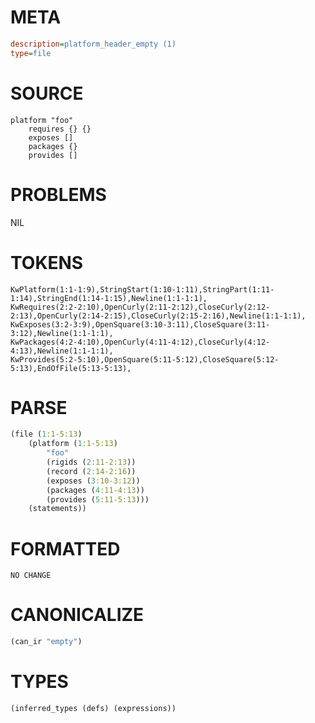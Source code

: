 # META
~~~ini
description=platform_header_empty (1)
type=file
~~~
# SOURCE
~~~roc
platform "foo"
	requires {} {}
	exposes []
	packages {}
	provides []
~~~
# PROBLEMS
NIL
# TOKENS
~~~zig
KwPlatform(1:1-1:9),StringStart(1:10-1:11),StringPart(1:11-1:14),StringEnd(1:14-1:15),Newline(1:1-1:1),
KwRequires(2:2-2:10),OpenCurly(2:11-2:12),CloseCurly(2:12-2:13),OpenCurly(2:14-2:15),CloseCurly(2:15-2:16),Newline(1:1-1:1),
KwExposes(3:2-3:9),OpenSquare(3:10-3:11),CloseSquare(3:11-3:12),Newline(1:1-1:1),
KwPackages(4:2-4:10),OpenCurly(4:11-4:12),CloseCurly(4:12-4:13),Newline(1:1-1:1),
KwProvides(5:2-5:10),OpenSquare(5:11-5:12),CloseSquare(5:12-5:13),EndOfFile(5:13-5:13),
~~~
# PARSE
~~~clojure
(file (1:1-5:13)
	(platform (1:1-5:13)
		"foo"
		(rigids (2:11-2:13))
		(record (2:14-2:16))
		(exposes (3:10-3:12))
		(packages (4:11-4:13))
		(provides (5:11-5:13)))
	(statements))
~~~
# FORMATTED
~~~roc
NO CHANGE
~~~
# CANONICALIZE
~~~clojure
(can_ir "empty")
~~~
# TYPES
~~~clojure
(inferred_types (defs) (expressions))
~~~